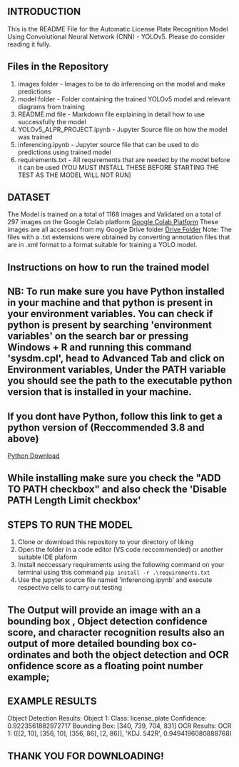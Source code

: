 ## INTRODUCTION

This is the README File for the Automatic License Plate Recognition Model Using Convolutional Neural Network (CNN) - YOLOv5. Please do consider reading it fully.

## Files in the Repository
1. images folder - Images to be to do inferencing on the model and make predictions
2. model folder - Folder containing the trained YOLOv5 model and relevant diagrams from training
3. README.md file - Markdown file explaining in detail how to use successfully the model
4. YOLOv5_ALPR_PROJECT.ipynb - Jupyter Source file on how the model was trained
5. inferencing.ipynb - Jupyter source file that can be used to do predictions using trained model
6. requirements.txt - All requirements that are needed by the model before it can be used (YOU MUST INSTALL THESE BEFORE STARTING THE TEST AS THE MODEL WILL NOT RUN)


## DATASET 
The Model is trained on a total of 1168 images and Validated on a total of 297 images on the Google Colab platform [Google Colab Platform](https:colab.research.google.com)
These images are all accessed from my Google Drive folder [Drive Folder](https://drive.google.com/drive/folders/1CAR-syFis4CWqi04dXV852o0LBgfnWbp?usp=sharing) Note: The files with a .txt extensions were obtained by converting annotation files that are in .xml format to a format suitable for training a YOLO model.



## Instructions on how to run the trained model

## NB: To run make sure you have Python installed in your machine and that python is present in your environment variables. You can check if python is present by searching 'environment variables' on the search bar or pressing Windows + R and running this command 'sysdm.cpl', head to Advanced Tab and click on Environment variables, Under the PATH variable you should see the path to the executable python version that is installed in your machine.

## If you dont have Python, follow this link to get a python version of (Reccommended 3.8 and above)
[Python Download](https://www.python.org/downloads/) 
## While installing make sure you check the "ADD TO PATH checkbox" and also check the 'Disable PATH Length Limit checkbox'


## STEPS TO RUN THE MODEL

1. Clone or download this repository to your directory of liking
2. Open the folder in a code editor (VS code reccommended) or another suitable IDE plaform
3. Install neccessary requirements using the following command on your terminal using this command `pip install -r .\requirements.txt`
4. Use the jupyter source file named 'inferencing.ipynb' and execute respective cells to carry out testing
 
## The Output will provide an image with an a bounding box , Object detection confidence score, and character recognition results also an output of more detailed bounding box co-ordinates and both the object detection and OCR onfidence score as a floating point number example;

## EXAMPLE RESULTS 

Object Detection Results:
Object 1:
  Class: license_plate
  Confidence: 0.9223561882972717
  Bounding Box: [340, 739, 704, 831]
  OCR Results:
    OCR 1: ([[2, 10], [356, 10], [356, 86], [2, 86]], 'KDJ. 542R', 0.9494196080888768)



## THANK YOU FOR DOWNLOADING!